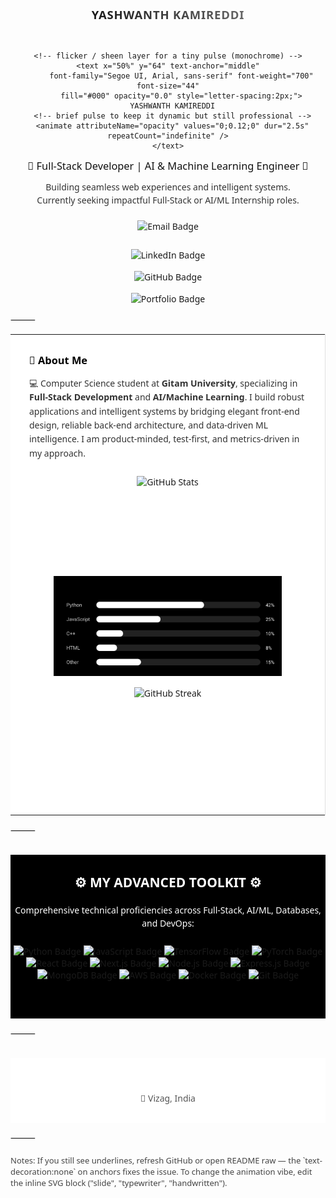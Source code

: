 <!-- ====== Header (animated monochrome name + badge fixes) ====== -->


<div align="center" style="font-family: 'Segoe UI', Arial, sans-serif; margin-bottom: 5px;">


  <!-- Animated monochrome name (inline SVG, GitHub-friendly) -->


  <div role="img" aria-label="Yashwanth Kamireddi" style="margin-bottom:8px;">
    <svg xmlns="http://www.w3.org/2000/svg" viewBox="0 0 1200 140" width="100%" height="100">
      <!-- Background is transparent; all colors are monochrome (black/gray) -->
      <defs>
        <!-- subtle gradient for the reveal (still monochrome) -->
        <linearGradient id="monoGrad" x1="0" x2="1">
          <stop offset="0%" stop-color="#000" />
          <stop offset="100%" stop-color="#555" />
        </linearGradient>
      </defs>


  <!-- two-layer text: one for a soft slide reveal, one for crisp final -->
  <g transform="translate(0,0)">
    <!-- sliding reveal layer -->
    <text x="50%" y="64" text-anchor="middle"
          font-family="Segoe UI, Arial, sans-serif" font-weight="700" font-size="44"
          fill="url(#monoGrad)" opacity="0.9"
          style="letter-spacing:2px;">
      YASHWANTH KAMIREDDI
      <!-- slide-in animation (SMIL) -->
      <animate attributeName="x" from="40%" to="50%" dur="1.05s" begin="0s" fill="freeze" />
    </text>

    <!-- flicker / sheen layer for a tiny pulse (monochrome) -->
    <text x="50%" y="64" text-anchor="middle"
          font-family="Segoe UI, Arial, sans-serif" font-weight="700" font-size="44"
          fill="#000" opacity="0.0" style="letter-spacing:2px;">
      YASHWANTH KAMIREDDI
      <!-- brief pulse to keep it dynamic but still professional -->
      <animate attributeName="opacity" values="0;0.12;0" dur="2.5s" repeatCount="indefinite" />
    </text>
  </g>
</svg>

  </div>


  <h3 style="margin:6px 0 12px 0; color:#111; font-weight:500;">
    🚀 Full-Stack Developer | AI & Machine Learning Engineer 🧠
  </h3>


  <p style="margin:0 0 18px 0; color:#333; line-height:1.5;">
    Building seamless web experiences and intelligent systems.<br>
    Currently seeking impactful Full-Stack or AI/ML Internship roles.
  </p>


  <!-- Badges row: inline styles to remove underlines and gaps -->


  <p style="margin-top:20px; margin-bottom:26px;">
    <a href="mailto:yashwanthkamireddi@gmail.com"
       style="margin:0 6px; text-decoration:none; border:0; display:inline-block;">
      <img src="https://img.shields.io/badge/EMAIL-000000?style=for-the-badge&logo=gmail&logoColor=white"
           alt="Email Badge" style="display:inline-block; border:0; vertical-align:middle;" />
    </a>


<a href="https://www.linkedin.com/in/YOUR_LINKEDIN_HANDLE" target="_blank"
   style="margin:0 6px; text-decoration:none; border:0; display:inline-block;">
  <img src="https://img.shields.io/badge/LINKEDIN-000000?style=for-the-badge&logo=linkedin&logoColor=white"
       alt="LinkedIn Badge" style="display:inline-block; border:0; vertical-align:middle;" />
</a>

<a href="https://github.com/yashwanthkamireddi" target="_blank"
   style="margin:0 6px; text-decoration:none; border:0; display:inline-block;">
  <img src="https://img.shields.io/badge/GITHUB-000000?style=for-the-badge&logo=github&logoColor=white"
       alt="GitHub Badge" style="display:inline-block; border:0; vertical-align:middle;" />
</a>

<a href="https://yashwanthkamireddi.vercel.app/" target="_blank"
   style="margin:0 6px; text-decoration:none; border:0; display:inline-block;">
  <img src="https://img.shields.io/badge/PORTFOLIO-000000?style=for-the-badge&logo=vercel&logoColor=white"
       alt="Portfolio Badge" style="display:inline-block; border:0; vertical-align:middle;" />
</a>

  </p>


</div>



⸻


<table width="100%" style="border-collapse: collapse; border: none; font-family: 'Segoe UI', Arial, sans-serif;">
  <tr style="background-color: white;">
    <!-- LEFT COLUMN: About & Projects -->
    <td width="55%" valign="top" style="padding: 30px; border-right: 1px solid #E0E0E0; background-color: white;">
      <h3 style="color: black; margin-top: 0; margin-bottom: 15px; font-weight: 600;">📌 About Me</h3>
      <p style="color: #333333; margin-top: 0; margin-bottom: 25px; line-height: 1.6;">
        💻 Computer Science student at <strong>Gitam University</strong>, specializing in <strong>Full-Stack Development</strong> and <strong>AI/Machine Learning</strong>. I build robust applications and intelligent systems by bridging elegant front-end design, reliable back-end architecture, and data-driven ML intelligence. I am product-minded, test-first, and metrics-driven in my approach.
      </p>
            <!-- STATS + LANGUAGES -->
<p align="center">
  <img src="https://github-readme-stats.vercel.app/api?username=yashwanthkamireddi&show_icons=true&theme=transparent&include_all_commits=true&count_private=true&hide_border=true&card_width=400&title_color=FFFFFF&icon_color=FFFFFF&text_color=CCCCCC&bg_color=000000&border_radius=10" alt="GitHub Stats" height="160" style="display:inline-block; border:0;"/>
  <img src="https://raw.githubusercontent.com/YashwanthKamireddi/YashwanthKamireddi/refs/heads/main/assets/top-langs-bw.svg" alt="Top Languages" height="160" style="display:inline-block; border:0;"/>
</p>


<!-- STREAK -->


<p align="center">
  <a href="https://git.io/streak-stats" style="text-decoration:none; display:inline-block;">
    <img src="https://github-readme-streak-stats.herokuapp.com?user=yashwanthkamireddi&theme=graywhite&hide_border=true&border_radius=10&date_format=%5BY%20%5DM%20j" alt="GitHub Streak" height="160" style="display:inline-block; border:0;"/>
  </a>
</p>
  </tr>
</table>



⸻


<div align="center" style="background-color: black; padding: 30px 0; margin-top: 30px; font-family: 'Segoe UI', Arial, sans-serif;">
  <h2 style="color: white; margin-top: 0; margin-bottom: 20px; font-weight: 600;">⚙️ MY ADVANCED TOOLKIT ⚙️</h2>
  <p style="color: white; margin-bottom: 25px; line-height: 1.5;">Comprehensive technical proficiencies across Full-Stack, AI/ML, Databases, and DevOps:</p>


  <p align="center" style="margin-bottom: 30px;">
    <img src="https://img.shields.io/badge/Python-000000?style=for-the-badge&logo=python&logoColor=white" alt="Python Badge" style="display:inline-block; border:0;" />
    <img src="https://img.shields.io/badge/JavaScript-000000?style=for-the-badge&logo=javascript&logoColor=white" alt="JavaScript Badge" style="display:inline-block; border:0;" />
    <img src="https://img.shields.io/badge/TensorFlow-000000?style=for-the-badge&logo=tensorflow&logoColor=white" alt="TensorFlow Badge" style="display:inline-block; border:0;" />
    <img src="https://img.shields.io/badge/PyTorch-000000?style=for-the-badge&logo=pytorch&logoColor=white" alt="PyTorch Badge" style="display:inline-block; border:0;" />
    <img src="https://img.shields.io/badge/React-000000?style=for-the-badge&logo=react&logoColor=white" alt="React Badge" style="display:inline-block; border:0;" />
    <img src="https://img.shields.io/badge/Next.js-000000?style=for-the-badge&logo=next.js&logoColor=white" alt="Next.js Badge" style="display:inline-block; border:0;" />
    <img src="https://img.shields.io/badge/Node.js-000000?style=for-the-badge&logo=nodedotjs&logoColor=white" alt="Node.js Badge" style="display:inline-block; border:0;" />
    <img src="https://img.shields.io/badge/Express.js-000000?style=for-the-badge&logo=express&logoColor=white" alt="Express.js Badge" style="display:inline-block; border:0;" />
    <img src="https://img.shields.io/badge/MongoDB-000000?style=for-the-badge&logo=mongodb&logoColor=white" alt="MongoDB Badge" style="display:inline-block; border:0;" />
    <img src="https://img.shields.io/badge/AWS-000000?style=for-the-badge&logo=amazon-aws&logoColor=white" alt="AWS Badge" style="display:inline-block; border:0;" />
    <img src="https://img.shields.io/badge/Docker-000000?style=for-the-badge&logo=docker&logoColor=white" alt="Docker Badge" style="display:inline-block; border:0;" />
    <img src="https://img.shields.io/badge/Git-000000?style=for-the-badge&logo=git&logoColor=white" alt="Git Badge" style="display:inline-block; border:0;" />
  </p>
</div>



⸻


<div align="center" style="background-color: white; padding: 30px 0; margin-top: 30px; font-family: 'Segoe UI', Arial, sans-serif;">
  <p style="color: #555555; margin-top: 25px; margin-bottom: 0;">📍 Vizag, India</p>
</div>



⸻


<!-- Quick notes for you (editable in README if you want) -->


<p style="font-family: 'Segoe UI', Arial, sans-serif; color:#444; font-size:13px; margin-top:18px;">Notes: If you still see underlines, refresh GitHub or open README raw — the `text-decoration:none` on anchors fixes the issue. To change the animation vibe, edit the inline SVG block ("slide", "typewriter", "handwritten").</p>
